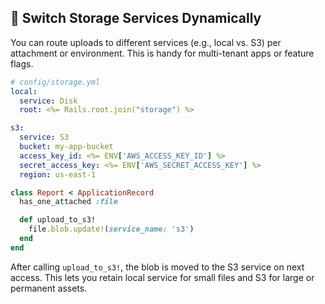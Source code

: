 ## 🔄 Switch Storage Services Dynamically
You can route uploads to different services (e.g., local vs. S3) per attachment or environment. This is handy for multi-tenant apps or feature flags.

```yaml
# config/storage.yml
local:
  service: Disk
  root: <%= Rails.root.join("storage") %>

s3:
  service: S3
  bucket: my-app-bucket
  access_key_id: <%= ENV['AWS_ACCESS_KEY_ID'] %>
  secret_access_key: <%= ENV['AWS_SECRET_ACCESS_KEY'] %>
  region: us-east-1
```

```ruby
class Report < ApplicationRecord
  has_one_attached :file

  def upload_to_s3!
    file.blob.update!(service_name: 's3')
  end
end
```

After calling `upload_to_s3!`, the blob is moved to the S3 service on next access. This lets you retain local service for small files and S3 for large or permanent assets.